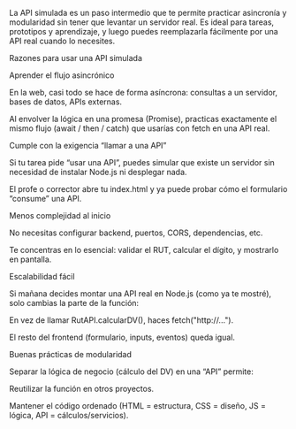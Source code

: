 La API simulada es un paso intermedio que te permite practicar asincronía y modularidad sin tener que levantar un servidor real.
Es ideal para tareas, prototipos y aprendizaje, y luego puedes reemplazarla fácilmente por una API real cuando lo necesites.

Razones para usar una API simulada

Aprender el flujo asincrónico

En la web, casi todo se hace de forma asíncrona: consultas a un servidor, bases de datos, APIs externas.

Al envolver la lógica en una promesa (Promise), practicas exactamente el mismo flujo (await / then / catch) que usarías con fetch en una API real.

Cumple con la exigencia “llamar a una API”

Si tu tarea pide “usar una API”, puedes simular que existe un servidor sin necesidad de instalar Node.js ni desplegar nada.

El profe o corrector abre tu index.html y ya puede probar cómo el formulario “consume” una API.

Menos complejidad al inicio

No necesitas configurar backend, puertos, CORS, dependencias, etc.

Te concentras en lo esencial: validar el RUT, calcular el dígito, y mostrarlo en pantalla.

Escalabilidad fácil

Si mañana decides montar una API real en Node.js (como ya te mostré), solo cambias la parte de la función:

En vez de llamar RutAPI.calcularDV(), haces fetch("http://...").

El resto del frontend (formulario, inputs, eventos) queda igual.

Buenas prácticas de modularidad

Separar la lógica de negocio (cálculo del DV) en una “API” permite:

Reutilizar la función en otros proyectos.

Mantener el código ordenado (HTML = estructura, CSS = diseño, JS = lógica, API = cálculos/servicios).
